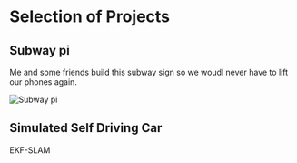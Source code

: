 # Selection of Projects

## Subway pi
Me and some friends build this subway sign so we woudl never have to lift our phones again.

![Subway pi](/assets/subway_pi.gif)

## Simulated Self Driving Car
EKF-SLAM 